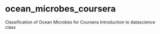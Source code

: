 ocean_microbes_coursera
=======================

Classification of Ocean Microbes for Coursera Introduction to datascience class
